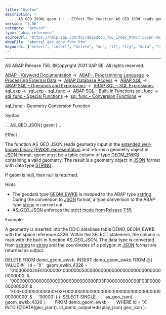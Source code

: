 ```yaml
---
title: "Syntax"
description: |
  ... AS_GEO_JSON( geom ) ... Effect The function AS_GEO_JSON reads geometry input in the extended well-known binary (EWKB) representation(https://help.sap.com/doc/abapdocu_756_index_htm/7.56/en-US/abenddic_geo_data.htm) and returns a geometry object in JSON(https://help.sap.com/doc/abapdocu_7
version: "7.56"
category: "general"
type: "abap-reference"
sourceUrl: "https://help.sap.com/doc/abapdocu_756_index_htm/7.56/en-US/abensql_geo_conv_func.htm"
abapFile: "abensql_geo_conv_func.htm"
keywords: ["select", "insert", "delete", "do", "if", "try", "data", "types", "abensql", "geo", "conv", "func"]
---
```


* * *

AS ABAP Release 756, ©Copyright 2021 SAP SE. All rights reserved.

[ABAP - Keyword Documentation](https://help.sap.com/doc/abapdocu_756_index_htm/7.56/en-US/abenabap.htm) →  [ABAP - Programming Language](https://help.sap.com/doc/abapdocu_756_index_htm/7.56/en-US/abenabap_reference.htm) →  [Processing External Data](https://help.sap.com/doc/abapdocu_756_index_htm/7.56/en-US/abenabap_language_external_data.htm) →  [ABAP Database Access](https://help.sap.com/doc/abapdocu_756_index_htm/7.56/en-US/abendb_access.htm) →  [ABAP SQL](https://help.sap.com/doc/abapdocu_756_index_htm/7.56/en-US/abenabap_sql.htm) →  [ABAP SQL - Operands and Expressions](https://help.sap.com/doc/abapdocu_756_index_htm/7.56/en-US/abenabap_sql_operands.htm) →  [ABAP SQL - SQL Expressions sql\_exp](https://help.sap.com/doc/abapdocu_756_index_htm/7.56/en-US/abapsql_expr.htm) →  [sql\_exp - sql\_func](https://help.sap.com/doc/abapdocu_756_index_htm/7.56/en-US/abensql_builtin_func.htm) →  [ABAP SQL - Built-In Functions sql\_func](https://help.sap.com/doc/abapdocu_756_index_htm/7.56/en-US/abenabap_sql_builtin_functions.htm) →  [sql\_func - Special Functions](https://help.sap.com/doc/abapdocu_756_index_htm/7.56/en-US/abenabap_sql_special_functions.htm) →  [sql\_func - Conversion Functions](https://help.sap.com/doc/abapdocu_756_index_htm/7.56/en-US/abenabap_sql_conversion_functions.htm) → 

sql\_func - Geometry Conversion Function

Syntax

... AS\_GEO\_JSON( geom ) ...

Effect

The function AS\_GEO\_JSON reads geometry input in the [extended well-known binary (EWKB) representation](https://help.sap.com/doc/abapdocu_756_index_htm/7.56/en-US/abenddic_geo_data.htm) and returns a geometry object in [JSON](https://help.sap.com/doc/abapdocu_756_index_htm/7.56/en-US/abenjson_glosry.htm "Glossary Entry") format. geom must be a table column of type [GEOM\_EWKB](https://help.sap.com/doc/abapdocu_756_index_htm/7.56/en-US/abenddic_builtin_types.htm) containing a valid geometry. The result is a geometry object in [JSON](https://help.sap.com/doc/abapdocu_756_index_htm/7.56/en-US/abenjson_glosry.htm "Glossary Entry") format with data type [STRING](https://help.sap.com/doc/abapdocu_756_index_htm/7.56/en-US/abenddic_builtin_types.htm).

If geom is null, then null is returned.

Hints

-   The geodata type [GEOM\_EWKB](https://help.sap.com/doc/abapdocu_756_index_htm/7.56/en-US/abenddic_geo_data.htm) is mapped to the ABAP type [xstring](https://help.sap.com/doc/abapdocu_756_index_htm/7.56/en-US/abenddic_builtin_types.htm). During the conversion to [JSON](https://help.sap.com/doc/abapdocu_756_index_htm/7.56/en-US/abenjson_glosry.htm "Glossary Entry") format, a type conversion to the ABAP type [string](https://help.sap.com/doc/abapdocu_756_index_htm/7.56/en-US/abenddic_builtin_types.htm) is carried out.
-   AS\_GEO\_JSON enforces the [strict mode from Release 7.55](https://help.sap.com/doc/abapdocu_756_index_htm/7.56/en-US/abenabap_sql_strictmode_755.htm).

Example

A geometry is inserted into the DDIC database table DEMO\_GEOM\_EWKB with the space reference 4326. Within the SELECT statement, the column is read with the built-in function AS\_GEO\_JSON. The data type is converted from [xstring](https://help.sap.com/doc/abapdocu_756_index_htm/7.56/en-US/abenddic_builtin_types.htm) to [string](https://help.sap.com/doc/abapdocu_756_index_htm/7.56/en-US/abenddic_builtin_types.htm) and the coordinates of a polygon in [JSON](https://help.sap.com/doc/abapdocu_756_index_htm/7.56/en-US/abenjson_glosry.htm "Glossary Entry") format are returned as output.

DELETE FROM demo\_geom\_ewkb.
INSERT demo\_geom\_ewkb FROM @( VALUE #(
  id = 'X'
  geom\_ewkb\_4326 =
    '0103000020E6100000010000000500000000000000000000000000000000000' &
    '0000000000000000000000000000000F03F000000000000F03F000000000000' &
    'F03F000000000000F03F0000000000000000000000000000000000000000000' &
    '00000' ) ).
SELECT SINGLE
       as\_geo\_json( geom\_ewkb\_4326 )
       FROM demo\_geom\_ewkb
       WHERE id = 'X'
       INTO (@DATA(geo\_json)).
cl\_demo\_output=>display\_json( geo\_json ).